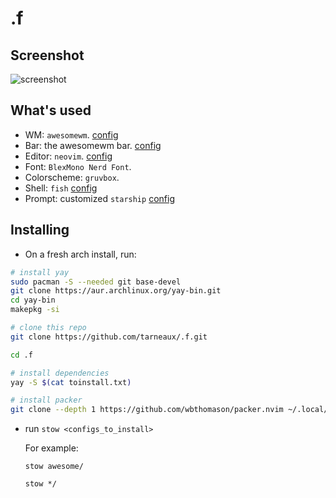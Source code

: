 # .f

## Screenshot
![screenshot](https://user-images.githubusercontent.com/62650051/207384869-1aa9359b-2b9f-463f-8d27-d67be9812d3b.png)

## What's used
- WM: `awesomewm`. [config](awesome/.config/awesome)
- Bar: the awesomewm bar. [config](awesome/.config/awesome)
- Editor: `neovim`. [config](neovim/.config/nvim)
- Font: `BlexMono Nerd Font`.
- Colorscheme: `gruvbox`.
- Shell: `fish` [config](fish/.config/fish/)
- Prompt: customized `starship` [config](fish/.config/starship.toml)


## Installing
- On a fresh arch install, run:
```bash
# install yay
sudo pacman -S --needed git base-devel
git clone https://aur.archlinux.org/yay-bin.git
cd yay-bin
makepkg -si

# clone this repo
git clone https://github.com/tarneaux/.f.git

cd .f

# install dependencies
yay -S $(cat toinstall.txt)

# install packer
git clone --depth 1 https://github.com/wbthomason/packer.nvim ~/.local/share/nvim/site/pack/packer/start/packer.nvim
```
- run `stow <configs_to_install>`

  For example:

  `stow awesome/`

  `stow */`


